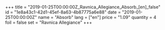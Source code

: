 +++
title = "2019-01-25T00:00:00Z_Ravnica_Allegiance_Absorb_[en]_false"
id = "1e8a43c1-42d1-45ef-8a63-4b87775a6e88"
date = "2019-01-25T00:00:00Z"
name = "Absorb"
lang = ["en"]
price = "1.09"
quantity = 4
foil = false
set = "Ravnica Allegiance"
+++
